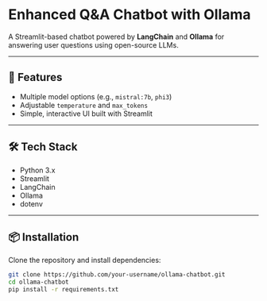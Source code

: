# Enhanced Q&A Chatbot with Ollama

A Streamlit-based chatbot powered by **LangChain** and **Ollama** for answering user questions using open-source LLMs.

---

## 🚀 Features
- Multiple model options (e.g., `mistral:7b`, `phi3`)
- Adjustable `temperature` and `max_tokens`
- Simple, interactive UI built with Streamlit

---

## 🛠️ Tech Stack
- Python 3.x
- Streamlit
- LangChain
- Ollama
- dotenv

---

## 📦 Installation
Clone the repository and install dependencies:

```bash
git clone https://github.com/your-username/ollama-chatbot.git
cd ollama-chatbot
pip install -r requirements.txt
